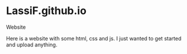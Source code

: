 # LassiF.github.io
Website

Here is a website with some html, css and js.
I just wanted to get started and upload anything.
